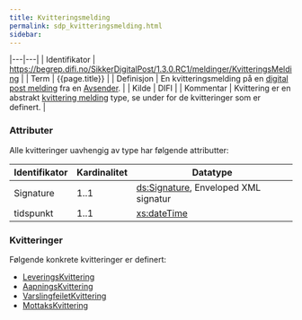 ```yaml
---
title: Kvitteringsmelding
permalink: sdp_kvitteringsmelding.html
sidebar:
---
```


|---|---|
| Identifikator | <https://begrep.difi.no/SikkerDigitalPost/1.3.0.RC1/meldinger/KvitteringsMelding> |
| Term          | {{page.title}} |
| Definisjon    | En kvitteringsmelding på en [digital post melding](DigitalPostMelding.md) fra en [Avsender](../begrep/Avsender.md). |
| Kilde         | DIFI |
| Kommentar     | Kvittering er en abstrakt [kvittering melding](index.md) type, se under for de kvitteringer som er definert. |

### Attributer

Alle kvitteringer uavhengig av type har følgende attributter:

| Identifikator | Kardinalitet | Datatype |
| ---| --- | --- |
| Signature | 1..1 | [ds:Signature](https://www.oasis-open.org/committees/download.php/21256/wss-v1.1-spec-errata-os-SOAPMessageSecurity.htm#_Toc118717148), Enveloped XML signatur |
| tidspunkt | 1..1 | [xs:dateTime](http://www.w3.org/TR/xmlschema-2/#dateTime) |

### Kvitteringer

Følgende konkrete kvitteringer er definert:

  - [LeveringsKvittering](LeveringsKvittering.md)
  - [AapningsKvittering](AapningsKvittering.md)
  - [VarslingfeiletKvittering](VarslingfeiletKvittering.md)
  - [MottaksKvittering](MottaksKvittering.md)

